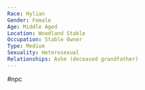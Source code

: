```yaml
---
Race: Hylian
Gender: Female
Age: Middle Aged
Location: Woodland Stable
Occupation: Stable Owner
Type: Medium
Sexuality: Heterosexual
Relationships: Ashe (deceased grandfather)
---
```

#npc 

